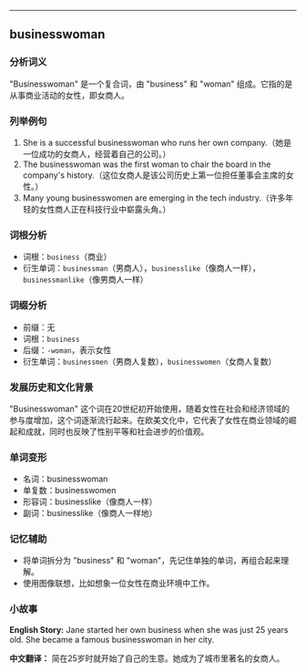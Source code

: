 
---------------
## businesswoman
### 分析词义
"Businesswoman" 是一个复合词，由 "business" 和 "woman" 组成。它指的是从事商业活动的女性，即女商人。

### 列举例句
1. She is a successful businesswoman who runs her own company.（她是一位成功的女商人，经营着自己的公司。）
2. The businesswoman was the first woman to chair the board in the company's history.（这位女商人是该公司历史上第一位担任董事会主席的女性。）
3. Many young businesswomen are emerging in the tech industry.（许多年轻的女性商人正在科技行业中崭露头角。）

### 词根分析
- 词根：`business`（商业）
- 衍生单词：`businessman`（男商人），`businesslike`（像商人一样），`businessmanlike`（像男商人一样）

### 词缀分析
- 前缀：无
- 词根：`business`
- 后缀：`-woman`，表示女性
- 衍生单词：`businessmen`（男商人复数），`businesswomen`（女商人复数）

### 发展历史和文化背景
"Businesswoman" 这个词在20世纪初开始使用，随着女性在社会和经济领域的参与度增加，这个词逐渐流行起来。在欧美文化中，它代表了女性在商业领域的崛起和成就，同时也反映了性别平等和社会进步的价值观。

### 单词变形
- 名词：businesswoman
- 单复数：businesswomen
- 形容词：businesslike（像商人一样）
- 副词：businesslike（像商人一样地）

### 记忆辅助
- 将单词拆分为 "business" 和 "woman"，先记住单独的单词，再组合起来理解。
- 使用图像联想，比如想象一位女性在商业环境中工作。

### 小故事
**English Story:**
Jane started her own business when she was just 25 years old. She became a famous businesswoman in her city.

**中文翻译：**
简在25岁时就开始了自己的生意。她成为了城市里著名的女商人。

